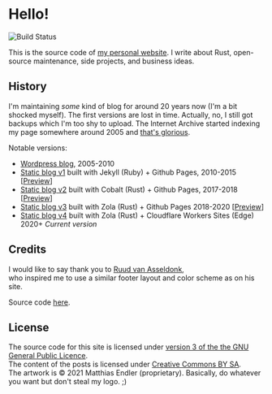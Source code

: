 # Hello!

![Build Status](https://github.com/mre/mre.github.io/workflows/CI/badge.svg)

This is the source code of [my personal website](https://endler.dev). I write about Rust, open-source maintenance, side projects, and business ideas.

## History

I'm maintaining _some_ kind of blog for around 20 years now (I'm a bit shocked
myself). The first versions are lost in time. Actually, no, I still got backups
which I'm too shy to upload. The Internet Archive started indexing my page
somewhere around 2005 and [that's
glorious](https://web.archive.org/web/20050203114107/http://www.matthias-endler.de/).

Notable versions:

- [Wordpress
  blog](https://web.archive.org/web/20070213064114/http://matthias-endler.de/), 2005-2010
- [Static blog v1](https://github.com/mre/mre.github.io.v1) built with Jekyll
  (Ruby) + Github Pages, 2010-2015
  [[Preview](https://web.archive.org/web/20120302065002/http://www.matthias-endler.de/)]
- [Static blog v2](https://github.com/mre/mre.github.io.v2) built with Cobalt
  (Rust) + Github Pages, 2017-2018
  [[Preview](https://web.archive.org/web/20180402070633/https://matthias-endler.de/)]
- [Static blog v3](https://github.com/mre/mre.github.io.v3) built with Zola
  (Rust) + Github Pages 2018-2020
  [[Preview](https://web.archive.org/web/20200707132710/https://endler.dev/)]
- [Static blog v4](https://github.com/mre/endler.dev) built with Zola (Rust) +
  Cloudflare Workers Sites (Edge) 2020+ _Current version_

## Credits

I would like to say thank you to [Ruud van
Asseldonk](https://ruudvanasseldonk.com/),  
who inspired me to use a similar footer layout and color scheme as on his site.

Source code [here](https://github.com/ruuda/blog).

## License

The source code for this site is licensed under [version 3 of the the GNU
General Public Licence](https://www.gnu.org/licenses/gpl-3.0.en.html).  
The content of the posts is licensed under [Creative Commons BY
SA](https://creativecommons.org/licenses/by-sa/3.0/).  
The artwork is &copy; 2021 Matthias Endler (proprietary). Basically, do whatever
you want but don't steal my logo. ;)
